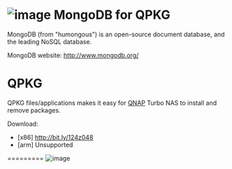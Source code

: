 ![image](https://github.com/yutin1987/QPKG-MongoDB/raw/master/icon/mongodb_80.gif)
MongoDB for QPKG
=========
MongoDB (from "humongous") is an open-source document database, and the leading NoSQL database.

MongoDB website: http://www.mongodb.org/

QPKG
=========
QPKG files/applications makes it easy for [QNAP](http://www.qnap.com/) Turbo NAS to install and remove packages.

Download:
- [x86] http://bit.ly/124z048
- [arm] Unsupported

=========
![image](https://github.com/yutin1987/QPKG-MongoDB/raw/master/icon/mongodb_640x400.png)
